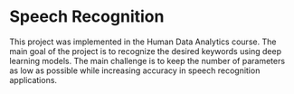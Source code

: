# Speech Recognition

This project was implemented in the Human Data Analytics course. The main goal of the project is to recognize the desired keywords using deep learning models.  The main challenge is to keep the number of parameters as low as possible while increasing accuracy in speech recognition applications.

